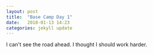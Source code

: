 ```yaml
---
layout: post
title:  "Base Camp Day 1"
date:   2018-01-13 14:23
categories: jekyll update
---
```

I can't see the road ahead.
I thought I should work harder.